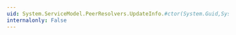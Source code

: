 ```yaml
---
uid: System.ServiceModel.PeerResolvers.UpdateInfo.#ctor(System.Guid,System.Guid,System.String,System.ServiceModel.PeerNodeAddress)
internalonly: False
---
```

